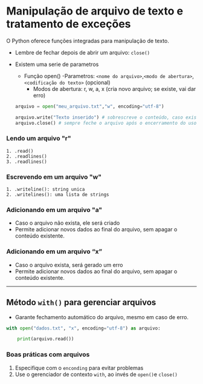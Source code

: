 # Manipulação de arquivo de texto e tratamento de exceções

O Python oferece funções integradas para manipulação de texto.
- Lembre de fechar depois de abrir um arquivo: `close()`
- Existem uma serie de parametros
    - Função open()
        -Parametros: `<nome do arquivo>`,`<modo de abertura>`, `<codificação do texto>` (opcional)
        - Modos de abertura: r, w, a, x (cria novo arquivo; se existe, vai dar erro)

    ```python
    arquivo = open("meu_arquivo.txt","w", encoding="utf-8")

    arquivo.write("Texto inserido") # sobrescreve o conteúdo, caso exista
    arquivo.close() # sempre feche o arquivo após o encerramento do uso

    ```
### Lendo um arquivo "r"
    1. .read()
    2. .readlines()
    3. .readlines()

### Escrevendo em um arquivo "w"

    1. .writeline(): string unica
    2. .writelines(): uma lista de strings

### Adicionando em um arquivo "a"
- Caso o arquivo não exista, ele será criado
- Permite adicionar novos dados ao final do arquivo, sem apagar o conteúdo existente.

### Adicionando em um arquivo “x”
- Caso o arquivo exista, será gerado um erro
- Permite adicionar novos dados ao final do arquivo, sem apagar o
conteúdo existente.

***

## Método `with()` para gerenciar arquivos

- Garante fechamento automático do arquivo, mesmo em caso de erro.

```python
with open("dados.txt", "x", encoding="utf-8") as arquivo:

    print(arquivo.read())
```
    

### Boas práticas com arquivos

1. Especifique com o `enconding` para evitar problemas
2. Use o gerenciador de contexto `with`, ao invés de `open()`e `close()`

